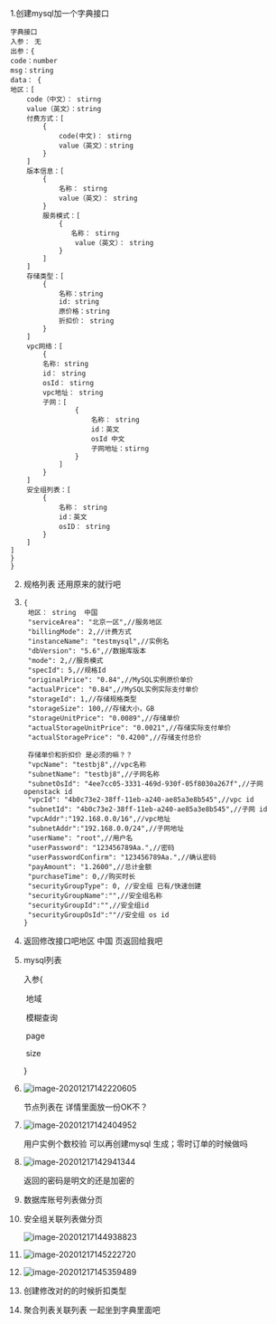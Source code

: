 1.创建mysql加一个字典接口

```
字典接口
入参： 无
出参：{
code：number
msg：string
data： {
地区：[
    code（中文）： stirng
    value（英文）：string
    付费方式：[
        {
            code(中文)： stirng
            value（英文）：string
        }
    ]
    版本信息：[
        {
            名称： stirng
            value（英文）： string
        }
    	服务模式：[
            {
               名称： stirng
                value（英文）： string
            }
        ]
    ]
    存储类型：[
        {
            名称：string
            id: string
            原价格：string
            折扣价： string
        }
    ]
    vpc网络：[
        {
        名称: string
        id： string
        osId： stirng
        vpc地址： string
        子网：[
                {
                    名称： string
                    id：英文
                    osId 中文 
                    子网地址：stirng
                }
    		]
    	}
    ]
    安全组列表：[
        {
            名称： string
            id：英文
            osID： string
        }
    ]
]
}
}

```

2. 规格列表 还用原来的就行吧

3. ```
   {
   	地区： string  中国
   	"serviceArea": "北京一区",//服务地区
   	"billingMode": 2,//计费方式
   	"instanceName": "testmysql",//实例名
   	"dbVersion": "5.6",//数据库版本
   	"mode": 2,//服务模式
   	"specId": 5,//规格Id
   	"originalPrice": "0.84",//MySQL实例原价单价
   	"actualPrice": "0.84",//MySQL实例实际支付单价
   	"storageId": 1,//存储规格类型
   	"storageSize": 100,//存储大小，GB
   	"storageUnitPrice": "0.0089",//存储单价
   	"actualStorageUnitPrice": "0.0021",//存储实际支付单价
   	"actualStoragePrice": "0.4200",//存储支付总价
   	
   	存储单价和折扣价 是必须的嘛？？
   	"vpcName": "testbj8",//vpc名称
   	"subnetName": "testbj8",//子网名称
   	"subnetOsId": "4ee7cc05-3331-469d-930f-05f8030a267f",//子网 openstack id
   	"vpcId": "4b0c73e2-38ff-11eb-a240-ae85a3e8b545",//vpc id
   	"subnetId": "4b0c73e2-38ff-11eb-a240-ae85a3e8b545",//子网 id
   	"vpcAddr":"192.168.0.0/16",//vpc地址
   	"subnetAddr":"192.168.0.0/24",//子网地址
   	"userName": "root",//用户名
   	"userPassword": "123456789Aa.",//密码
   	"userPasswordConfirm": "123456789Aa.",//确认密码
   	"payAmount": "1.2600",//总计金额
   	"purchaseTime": 0,//购买时长
   	"securityGroupType": 0, //安全组 已有/快速创建
   	"securityGroupName":"",//安全组名称
   	"securityGroupId":"",//安全组id
   	"securityGroupOsId":""//安全组 os id
   }
   ```

4. 返回修改接口吧地区 中国 页返回给我吧

5. mysql列表

   入参{

   ​	地域

   ​	模糊查询

   ​	page	

   ​	size

   }

6. ![image-20201217142220605](../../../../assets/imgs/image-20201217142220605.png)

   节点列表在  详情里面放一份OK不？

7. ![image-20201217142404952](../../../../assets/imgs/image-20201217142404952.png)

   用户实例个数校验 可以再创建mysql 生成；零时订单的时候做吗

8. ![image-20201217142941344](../../../../assets/imgs/image-20201217142941344.png)

   返回的密码是明文的还是加密的

9. 数据库账号列表做分页

10. 安全组关联列表做分页

    ![image-20201217144938823](../../../../assets/imgs/image-20201217144938823.png)

11. ![image-20201217145222720](../../../../assets/imgs/image-20201217145222720.png)

12. ![image-20201217145359489](../../../../assets/imgs/image-20201217145359489.png)

13. 创建修改对的的时候折扣类型

14. 聚合列表关联列表 一起坐到字典里面吧